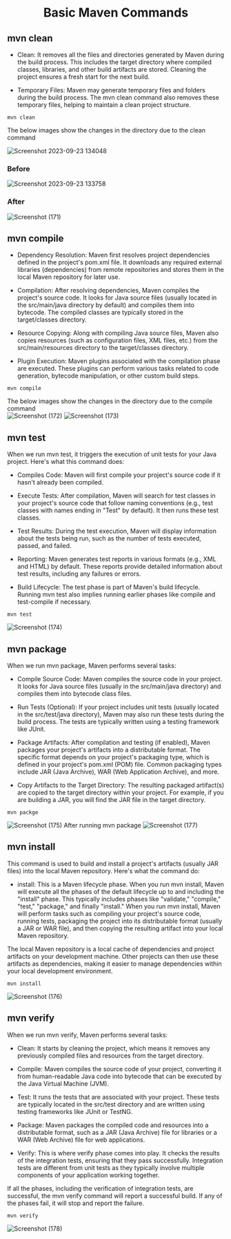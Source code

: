 <div style="text-align:center">

# Basic Maven Commands
</div>

## mvn clean

- Clean: It removes all the files and directories generated by Maven during the build process. This includes the target directory where compiled classes, libraries, and other build artifacts are stored. Cleaning the project ensures a fresh start for the next build.

- Temporary Files: Maven may generate temporary files and folders during the build process. The mvn clean command also removes these temporary files, helping to maintain a clean project structure.
 ```maven
mvn clean
```
The below images show the changes in the directory due to the clean command  

![Screenshot 2023-09-23 134048](https://github.com/Ansu-s/need_to_study_this/assets/130679461/29b591f7-4200-4fbb-a51c-2449be1de458)

### Before
![Screenshot 2023-09-23 133758](https://github.com/Ansu-s/need_to_study_this/assets/130679461/587bb20a-52bd-4725-930a-a659eacf2c81)

### After
![Screenshot (171)](https://github.com/Ansu-s/need_to_study_this/assets/130679461/ca7de29d-36c2-4a07-b599-b3b1708eecc0)

## mvn compile

- Dependency Resolution: Maven first resolves project dependencies defined in the project's pom.xml file. It downloads any required external libraries (dependencies) from remote repositories and stores them in the local Maven repository for later use.

- Compilation: After resolving dependencies, Maven compiles the project's source code. It looks for Java source files (usually located in the src/main/java directory by default) and compiles them into bytecode. The compiled classes are typically stored in the target/classes directory.

- Resource Copying: Along with compiling Java source files, Maven also copies resources (such as configuration files, XML files, etc.) from the src/main/resources directory to the target/classes directory.

- Plugin Execution: Maven plugins associated with the compilation phase are executed. These plugins can perform various tasks related to code generation, bytecode manipulation, or other custom build steps.
```maven
mvn compile
```
The below images show the changes in the directory due to the compile command  
![Screenshot (172)](https://github.com/Ansu-s/need_to_study_this/assets/130679461/d1d2b787-d0eb-4f30-b1a0-611093170d69)
![Screenshot (173)](https://github.com/Ansu-s/need_to_study_this/assets/130679461/e5b1238f-bac5-466c-8b85-3cf281ba0974)

## mvn test

When we run mvn test, it triggers the execution of unit tests for your Java project. Here's what this command does:

- Compiles Code: Maven will first compile your project's source code if it hasn't already been compiled.

- Execute Tests: After compilation, Maven will search for test classes in your project's source code that follow naming conventions (e.g., test classes with names ending in "Test" by default). It then runs these test classes.

- Test Results: During the test execution, Maven will display information about the tests being run, such as the number of tests executed, passed, and failed.

- Reporting: Maven generates test reports in various formats (e.g., XML and HTML) by default. These reports provide detailed information about test results, including any failures or errors.

- Build Lifecycle: The test phase is part of Maven's build lifecycle. Running mvn test also implies running earlier phases like compile and test-compile if necessary.

```maven
mvn test
```
![Screenshot (174)](https://github.com/Ansu-s/need_to_study_this/assets/130679461/6bc8ea71-116b-4c2b-a694-8de1b9a41b64)

## mvn package
When we run mvn package, Maven performs several tasks:

- Compile Source Code: Maven compiles the source code in your project. It looks for Java source files (usually in the src/main/java directory) and compiles them into bytecode class files.

- Run Tests (Optional): If your project includes unit tests (usually located in the src/test/java directory), Maven may also run these tests during the build process. The tests are typically written using a testing framework like JUnit.

- Package Artifacts: After compilation and testing (if enabled), Maven packages your project's artifacts into a distributable format. The specific format depends on your project's packaging type, which is defined in your project's pom.xml (POM) file. Common packaging types include JAR (Java Archive), WAR (Web Application Archive), and more.

- Copy Artifacts to the Target Directory: The resulting packaged artifact(s) are copied to the target directory within your project. For example, if you are building a JAR, you will find the JAR file in the target directory.
```maven
mvn packge
```
![Screenshot (175)](https://github.com/Ansu-s/need_to_study_this/assets/130679461/1bafc383-4dcc-4692-b39c-81a9656c6c95)
After running mvn package
![Screenshot (177)](https://github.com/Ansu-s/need_to_study_this/assets/130679461/509d6d87-f5aa-4eb2-b283-88a554368d75)

## mvn install

This command is used to build and install a project's artifacts (usually JAR files) into the local Maven repository.
Here's what the command do:

- install: This is a Maven lifecycle phase. When you run mvn install, Maven will execute all the phases of the default lifecycle up to and including the "install" phase. This typically includes phases like "validate," "compile," "test," "package," and finally "install."
When you run mvn install, Maven will perform tasks such as compiling your project's source code, running tests, packaging the project into its distributable format (usually a JAR or WAR file), and then copying the resulting artifact into your local Maven repository.

The local Maven repository is a local cache of dependencies and project artifacts on your development machine. Other projects can then use these artifacts as dependencies, making it easier to manage dependencies within your local development environment.
```maven
mvn install
```
![Screenshot (176)](https://github.com/Ansu-s/need_to_study_this/assets/130679461/5e09f154-cde7-4801-894b-6eb5d6eb4a89)

## mvn verify

When we run mvn verify, Maven performs several tasks:

- Clean: It starts by cleaning the project, which means it removes any previously compiled files and resources from the target directory.

- Compile: Maven compiles the source code of your project, converting it from human-readable Java code into bytecode that can be executed by the Java Virtual Machine (JVM).

- Test: It runs the tests that are associated with your project. These tests are typically located in the src/test directory and are written using testing frameworks like JUnit or TestNG.

- Package: Maven packages the compiled code and resources into a distributable format, such as a JAR (Java Archive) file for libraries or a WAR (Web Archive) file for web applications.

- Verify: This is where  verify phase comes into play. It checks the results of the integration tests, ensuring that they pass successfully. Integration tests are different from unit tests as they typically involve multiple components of your application working together.

If all the phases, including the verification of integration tests, are successful, the mvn verify command will report a successful build. If any of the phases fail, it will stop and report the failure.
```maven
mvn verify
```
![Screenshot (178)](https://github.com/Ansu-s/need_to_study_this/assets/130679461/a45b53aa-62d0-420a-8e6e-2cbb153362f4)






